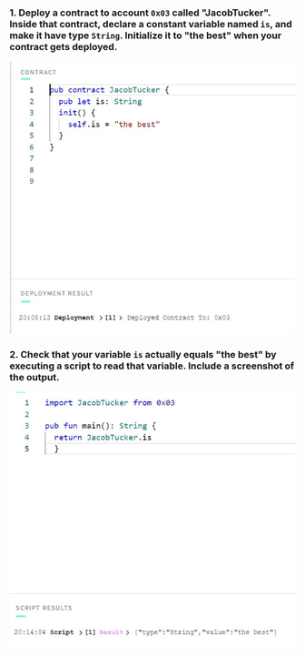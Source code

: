 ### 1. Deploy a contract to account `0x03` called "JacobTucker". Inside that contract, declare a **constant** variable named `is`, and make it have type `String`. Initialize it to "the best" when your contract gets deployed.

![Quest%20Chapter%202.d1%20contract%200x03.JPG](https://github.com/aim4skys/quest-submissions/blob/main/images/Quest%20Chapter%202.d1%20contract%200x03.JPG)

### 2. Check that your variable `is` actually equals "the best" by executing a script to read that variable. Include a screenshot of the output.

![Quest%20Chapter%202.d1%20script%200x03.JPG](https://github.com/aim4skys/quest-submissions/blob/main/images/Quest%20Chapter%202.d1%20script%200x03.JPG)
